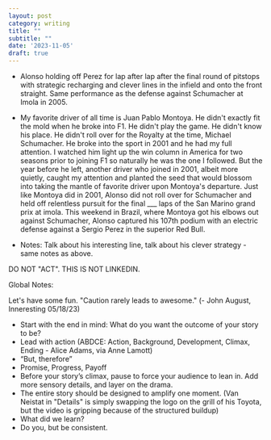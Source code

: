 ```yaml
---
layout: post
category: writing
title: ""
subtitle: ""
date: '2023-11-05'
draft: true
---
```


- Alonso holding off Perez for lap after lap after the final round of pitstops with strategic recharging and clever lines in the infield and onto the front straight. Same performance as the defense against Schumacher at Imola in 2005.

- My favorite driver of all time is Juan Pablo Montoya. He didn't exactly fit the mold when he broke into F1. He didn't play the game. He didn't know his place. He didn't roll over for the Royalty at the time, Michael Schumacher. He broke into the sport in 2001 and he had my full attention. I watched him light up the win column in America for two seasons prior to joining F1 so naturally he was the one I followed. But the year before he left, another driver who joined in 2001, albeit more quietly, caught my attention and planted the seed that would blossom into taking the mantle of favorite driver upon Montoya's departure. Just like Montoya did in 2001, Alonso did not roll over for Schumacher and held off relentless pursuit for the final ___ laps of the San Marino grand prix at imola. This weekend in Brazil, where Montoya got his elbows out against Schumacher, Alonso captured his 107th podium with an electric defense against a Sergio Perez in the superior Red Bull.

- Notes: Talk about his interesting line, talk about his clever strategy - same notes as above.


DO NOT "ACT". THIS IS NOT LINKEDIN.

Global Notes:

Let's have some fun. "Caution rarely leads to awesome." (- John August, Inneresting 05/18/23)

- Start with the end in mind: What do you want the outcome of your story to be?
- Lead with action (ABDCE: Action, Background, Development, Climax, Ending - Alice Adams, via Anne Lamott)
- “But, therefore”
- Promise, Progress, Payoff
- Before your story’s climax, pause to force your audience to lean in. Add more sensory details, and layer on the drama.
- The entire story should be designed to amplify one moment. (Van Neistat in "Details" is simply swapping the logo on the grill of his Toyota, but the video is gripping because of the structured buildup)
- What did we learn?
- Do you, but be consistent.
